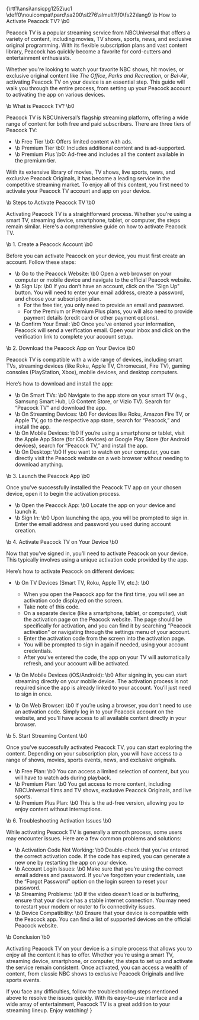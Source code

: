 {\rtf1\ansi\ansicpg1252\uc1 
\deff0\nouicompat\pard\sa200\sl276\slmult1\f0\fs22\lang9 \b How to Activate Peacock TV? \b0

Peacock TV is a popular streaming service from NBCUniversal that offers a variety of content, including movies, TV shows, sports, news, and exclusive original programming. With its flexible subscription plans and vast content library, Peacock has quickly become a favorite for cord-cutters and entertainment enthusiasts. 

Whether you're looking to watch your favorite NBC shows, hit movies, or exclusive original content like *The Office*, *Parks and Recreation*, or *Bel-Air*, activating Peacock TV on your device is an essential step. This guide will walk you through the entire process, from setting up your Peacock account to activating the app on various devices.

\b What is Peacock TV? \b0

Peacock TV is NBCUniversal’s flagship streaming platform, offering a wide range of content for both free and paid subscribers. There are three tiers of Peacock TV:

- \b Free Tier \b0: Offers limited content with ads.
- \b Premium Tier \b0: Includes additional content and is ad-supported.
- \b Premium Plus \b0: Ad-free and includes all the content available in the premium tier.

With its extensive library of movies, TV shows, live sports, news, and exclusive Peacock Originals, it has become a leading service in the competitive streaming market. To enjoy all of this content, you first need to activate your Peacock TV account and app on your device.

\b Steps to Activate Peacock TV \b0

Activating Peacock TV is a straightforward process. Whether you're using a smart TV, streaming device, smartphone, tablet, or computer, the steps remain similar. Here's a comprehensive guide on how to activate Peacock TV.

\b 1. Create a Peacock Account \b0

Before you can activate Peacock on your device, you must first create an account. Follow these steps:

- \b Go to the Peacock Website: \b0 Open a web browser on your computer or mobile device and navigate to the official Peacock website.
- \b Sign Up: \b0 If you don’t have an account, click on the "Sign Up" button. You will need to enter your email address, create a password, and choose your subscription plan.
  - For the free tier, you only need to provide an email and password.
  - For the Premium or Premium Plus plans, you will also need to provide payment details (credit card or other payment options).
- \b Confirm Your Email: \b0 Once you’ve entered your information, Peacock will send a verification email. Open your inbox and click on the verification link to complete your account setup.

\b 2. Download the Peacock App on Your Device \b0

Peacock TV is compatible with a wide range of devices, including smart TVs, streaming devices (like Roku, Apple TV, Chromecast, Fire TV), gaming consoles (PlayStation, Xbox), mobile devices, and desktop computers.

Here’s how to download and install the app:

- \b On Smart TVs: \b0 Navigate to the app store on your smart TV (e.g., Samsung Smart Hub, LG Content Store, or Vizio TV). Search for “Peacock TV” and download the app.
- \b On Streaming Devices: \b0 For devices like Roku, Amazon Fire TV, or Apple TV, go to the respective app store, search for “Peacock,” and install the app.
- \b On Mobile Devices: \b0 If you’re using a smartphone or tablet, visit the Apple App Store (for iOS devices) or Google Play Store (for Android devices), search for “Peacock TV,” and install the app.
- \b On Desktop: \b0 If you want to watch on your computer, you can directly visit the Peacock website on a web browser without needing to download anything.

\b 3. Launch the Peacock App \b0

Once you’ve successfully installed the Peacock TV app on your chosen device, open it to begin the activation process.

- \b Open the Peacock App: \b0 Locate the app on your device and launch it.
- \b Sign In: \b0 Upon launching the app, you will be prompted to sign in. Enter the email address and password you used during account creation.

\b 4. Activate Peacock TV on Your Device \b0

Now that you’ve signed in, you’ll need to activate Peacock on your device. This typically involves using a unique activation code provided by the app.

Here’s how to activate Peacock on different devices:

- \b On TV Devices (Smart TV, Roku, Apple TV, etc.): \b0
  - When you open the Peacock app for the first time, you will see an activation code displayed on the screen.
  - Take note of this code.
  - On a separate device (like a smartphone, tablet, or computer), visit the activation page on the Peacock website. The page should be specifically for activation, and you can find it by searching "Peacock activation" or navigating through the settings menu of your account.
  - Enter the activation code from the screen into the activation page.
  - You will be prompted to sign in again if needed, using your account credentials.
  - After you’ve entered the code, the app on your TV will automatically refresh, and your account will be activated.

- \b On Mobile Devices (iOS/Android): \b0 After signing in, you can start streaming directly on your mobile device. The activation process is not required since the app is already linked to your account. You’ll just need to sign in once.

- \b On Web Browser: \b0 If you’re using a browser, you don’t need to use an activation code. Simply log in to your Peacock account on the website, and you’ll have access to all available content directly in your browser.

\b 5. Start Streaming Content \b0

Once you’ve successfully activated Peacock TV, you can start exploring the content. Depending on your subscription plan, you will have access to a range of shows, movies, sports events, news, and exclusive originals.

- \b Free Plan: \b0 You can access a limited selection of content, but you will have to watch ads during playback.
- \b Premium Plan: \b0 You get access to more content, including NBCUniversal films and TV shows, exclusive Peacock Originals, and live sports.
- \b Premium Plus Plan: \b0 This is the ad-free version, allowing you to enjoy content without interruptions.

\b 6. Troubleshooting Activation Issues \b0

While activating Peacock TV is generally a smooth process, some users may encounter issues. Here are a few common problems and solutions:

- \b Activation Code Not Working: \b0 Double-check that you’ve entered the correct activation code. If the code has expired, you can generate a new one by restarting the app on your device.
- \b Account Login Issues: \b0 Make sure that you’re using the correct email address and password. If you’ve forgotten your credentials, use the “Forgot Password” option on the login screen to reset your password.
- \b Streaming Problems: \b0 If the video doesn’t load or is buffering, ensure that your device has a stable internet connection. You may need to restart your modem or router to fix connectivity issues.
- \b Device Compatibility: \b0 Ensure that your device is compatible with the Peacock app. You can find a list of supported devices on the official Peacock website.

\b Conclusion \b0

Activating Peacock TV on your device is a simple process that allows you to enjoy all the content it has to offer. Whether you're using a smart TV, streaming device, smartphone, or computer, the steps to set up and activate the service remain consistent. Once activated, you can access a wealth of content, from classic NBC shows to exclusive Peacock Originals and live sports events. 

If you face any difficulties, follow the troubleshooting steps mentioned above to resolve the issues quickly. With its easy-to-use interface and a wide array of entertainment, Peacock TV is a great addition to your streaming lineup. Enjoy watching!
}
